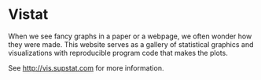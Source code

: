 # Vistat

When we see fancy graphs in a paper or a webpage, we often wonder how they were made. 
This website serves as a gallery of statistical graphics and visualizations with reproducible 
program code that makes the plots.

See <http://vis.supstat.com> for more information.


